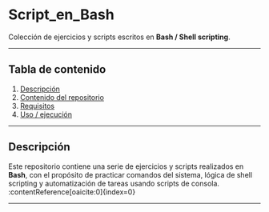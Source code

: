 # Script_en_Bash
Colección de ejercicios y scripts escritos en **Bash / Shell scripting**.

---

## Tabla de contenido

1. [Descripción](#descripción)  
2. [Contenido del repositorio](#contenido-del-repositorio)  
3. [Requisitos](#requisitos)  
4. [Uso / ejecución](#uso--ejecución)  

---


## Descripción

Este repositorio contiene una serie de ejercicios y scripts realizados en **Bash**, con el propósito de practicar comandos del sistema, lógica de shell scripting y automatización de tareas usando scripts de consola. :contentReference[oaicite:0]{index=0}

---
